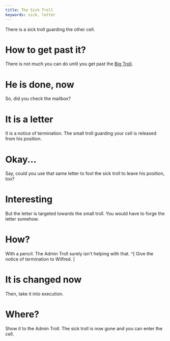 ```yaml
---
title: The Sick Troll
keywords: sick, letter
---
```


There is a sick troll guarding the other cell.

# How to get past it?
There is not much you can do until you get past the [Big Troll](070-bigtroll.md).

# He is done, now
So, did you check the mailbox?

# It is a letter
It is a notice of termination. The small troll guarding your cell is released from his position.

# Okay...
Say, could you use that same letter to fool the sick troll to leave his position, too?

# Interesting
But the letter is targeted towards the small troll. You would have to forge the letter somehow.

# How?
With a pencil. The Admin Troll surely isn't helping with that. ^[ Give the notice of termination to Wilfred. ]

# It is changed now
Then, take it into execution.

# Where?
Show it to the Admin Troll. The sick troll is now gone and you can enter the cell.
